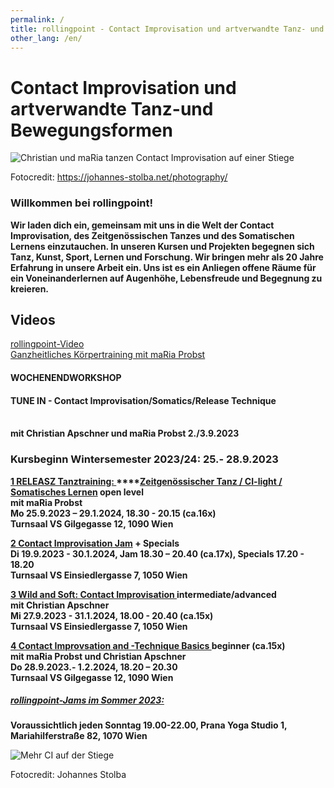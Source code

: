 ```yaml
---
permalink: /
title: rollingpoint - Contact Improvisation und artverwandte Tanz- und Bewegungsformen
other_lang: /en/
---
```

# Contact Improvisation und artverwandte Tanz-und Bewegungsformen

![Christian und maRia tanzen Contact Improvisation auf einer Stiege](/assets/uploads/dsc_1901_klein.jpg "Contact Improvisation")

Fotocredit: https://johannes-stolba.net/photography/

### Willkommen bei rollingpoint!

**Wir laden dich ein, gemeinsam mit uns in die Welt der Contact Improvisation, des Zeitgenössischen Tanzes und des Somatischen Lernens einzutauchen. In unseren Kursen und Projekten begegnen sich Tanz, Kunst, Sport, Lernen und Forschung. Wir bringen mehr als 20 Jahre Erfahrung in unsere Arbeit ein. Uns ist es ein Anliegen offene Räume für ein Voneinanderlernen auf Augenhöhe, Lebensfreude und Begegnung zu kreieren.**

## Videos

<div class="imglink"><a target="_blank" href="https://www.youtube.com/embed/kp3DqzN1Ldo"><img src="/assets/uploads/video_vorschau_rollingpoint.png" alt="" /><div>rollingpoint-Video</div></a></div>

<div class="imglink"><a target="_blank" href="https://www.youtube.com/embed/6A5otnVZAg4"><img src="/assets/uploads/video_vorschau_maria.png" alt="" /><div>Ganzheitliches Körpertraining mit maRia Probst</div></a></div>

#### WOCHENENDWORKSHOP

#### TUNE IN - Contact Improvisation/Somatics/Release Technique[](/workshops#liquid)

\
**mit Christian Apschner und maRia Probst 2./3.9.2023** 

### **Kursbeginn Wintersemester 2023/24: 25.- 28.9.2023**

**[1 RELEASZ Tanztraining: ](/kurse#mo)****[Zeitgenössischer Tanz / CI-light / Somatisches Lernen](/kurse#mo) open level**\
**mit maRia Probst**\
**Mo 25.9.2023 – 29.1.2024, 18.30 - 20.15 (ca.16x)**\
**Turnsaal VS Gilgegasse 12, 1090 Wien**

**[2 Contact Improvisation Jam](/kurse#di) + Specials\
Di 19.9.2023  - 30.1.2024, Jam 18.30 – 20.40 (ca.17x), Specials 17.20 - 18.20**\
**Turnsaal VS Einsiedlergasse 7, 1050 Wien**

**[3 Wild and Soft: Contact Improvisation ](/kurse#mi) intermediate/advanced**\
**mit Christian Apschner**\
**Mi 27.9.2023 - 31.1.2024, 18.00 - 20.40 (ca.15x)**\
**Turnsaal VS Einsiedlergasse 7, 1050 Wien**

**[4 Contact Improvsation and -Technique Basics  ](/kurse#do)beginner (ca.15x)**\
**mit maRia Probst und Christian Apschner**\
**Do 28.9.2023.- 1.2.2024, 18.20 – 20.30**\
**Turnsaal VS Gilgegasse 12, 1090 Wien**

##### **[rollingpoint-Jams im Sommer 2023:](/jams)**

**Voraussichtlich jeden Sonntag 19.00-22.00, Prana Yoga Studio 1, Mariahilferstraße 82, 1070 Wien**

![Mehr CI auf der Stiege](/assets/uploads/dsc_1941a.jpg "Mehr CI auf der Stiege")

Fotocredit: Johannes Stolba